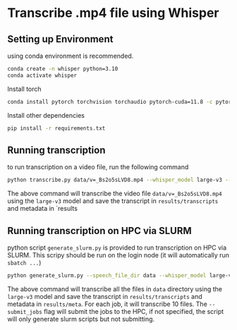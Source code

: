 # Transcribe .mp4 file using Whisper
## Setting up Environment
using conda environment is recommended. 
```bash
conda create -n whisper python=3.10
conda activate whisper
```
Install torch 
```bash
conda install pytorch torchvision torchaudio pytorch-cuda=11.8 -c pytorch -c nvidia
```
Install other dependencies
```bash
pip install -r requirements.txt
```
## Running transcription 
to run transcription on a video file, run the following command
```bash
python transcribe.py data/v=_Bs2o5sLVD8.mp4 --whisper_model large-v3 --transcript_save_dir results/transcripts --meta_save_dir results/meta
```
The above command will transcribe the video file `data/v=_Bs2o5sLVD8.mp4` using the `large-v3` model and save the transcript in `results/transcripts` and metadata in `results

## Running transcription on HPC via SLURM
python script `generate_slurm.py` is provided to run transcription on HPC via SLURM. This scripy should be run on the login node (it will automatically run `sbatch ...`)
```bash
python generate_slurm.py --speech_file_dir data --whisper_model large-v3 --transcript_save_dir results/transcripts --meta_save_dir results/meta --n_files_per_job 10 --submit_jobs
```
The above command will transcribe all the files in `data` directory using the `large-v3` model and save the transcript in `results/transcripts` and metadata in `results/meta`. For each job, it will transcribe 10 files. The `--submit_jobs` flag will submit the jobs to the HPC, if not specified, the script will only generate slurm scripts but not submitting. 
```

